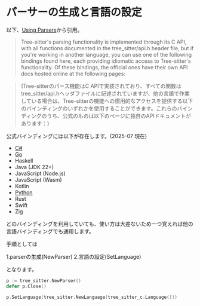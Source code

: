# パーサーの生成と言語の設定

以下、[Using Parsers](https://tree-sitter.github.io/tree-sitter/using-parsers/index.html)から引用。

> Tree-sitter's parsing functionality is implemented through its C API, with all functions documented in the tree_sitter/api.h header file, but if you're working in another language, you can use one of the following bindings found here, each providing idiomatic access to Tree-sitter's functionality. Of these bindings, the official ones have their own API docs hosted online at the following pages:

> (Tree-sitterのパース機能はC APIで実装されており、すべての関数はtree_sitter/api.hヘッダファイルに記述されていますが、他の言語で作業している場合は、Tree-sitterの機能への慣用的なアクセスを提供する以下のバインディングのいずれかを使用することができます。これらのバインディングのうち、公式のものは以下のページに独自のAPIドキュメントがあります：)

公式バインディングには以下が存在します。(2025-07 現在)

- [C#](https://github.com/tree-sitter/csharp-tree-sitter)
- [Go](https://github.com/tree-sitter/go-tree-sitter)
- Haskell
- Java (JDK 22+)
- JavaScript (Node.js)
- JavaScript (Wasm)
- Kotlin
- [Python](https://github.com/tree-sitter/py-tree-sitter)
- Rust
- Swift
- Zig

どのバインディングを利用していても、使い方は大差ないため一つ覚えれば他の言語バインディングでも通用します。

手順としては

1.parserの生成(NewParser)
2.言語の設定(SetLanguage)

となります。

```go
p := tree_sitter.NewParser()
defer p.Close()

p.SetLanguage(tree_sitter.NewLanguage(tree_sitter_c.Language()))
```
